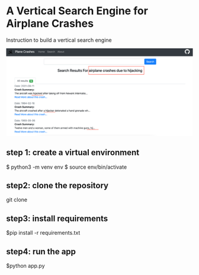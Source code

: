 # A Vertical Search Engine for Airplane Crashes 
Instruction to build a vertical search engine

![alt text](static/img/search.png)


## step 1: create a virtual environment
$ python3 -m venv env
$ source env/bin/activate


## step2: clone the repository
git clone 


## step3: install requirements
$pip install -r requirements.txt


## step4: run the app
$python app.py
